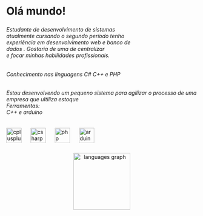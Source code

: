 <h1 align="left">Olá mundo!</h1>

###

<h6 align="left">Estudante de desenvolvimento de sistemas<br>atualmente cursando o segundo período tenho<br>experiência em desenvolvimento web e banco de<br>dados . Gostaria de uma de centralizar<br>e focar minhas habilidades profissionais.</h6>

###

<p aliGn="left"></p>

###

<h6 align="left">Conhecimento nas linguagens C# C++ e PHP</h6>

###

<h6 align="left">Estou desenvolvendo um pequeno sistema para agilizar o processo de uma empresa que ultiliza estoque <br>Ferramentas: <br>C++ e arduino</h6>

###

<div align="left">
  <img src="https://cdn.jsdelivr.net/gh/devicons/devicon/icons/cplusplus/cplusplus-original.svg" height="40" alt="cplusplus logo"  />
  <img width="16" />
  <img src="https://cdn.jsdelivr.net/gh/devicons/devicon/icons/csharp/csharp-original.svg" height="40" alt="csharp logo"  />
  <img width="16" />
  <img src="https://cdn.jsdelivr.net/gh/devicons/devicon/icons/php/php-original.svg" height="40" alt="php logo"  />
  <img width="16" />
  <img src="https://cdn.jsdelivr.net/gh/devicons/devicon/icons/arduino/arduino-original.svg" height="40" alt="arduino logo"  />
</div>

###

<p align="left"></p>

###

<p align="left"></p>

###

<div align="center">
  <img src="https://github-readme-stats.vercel.app/api/top-langs?username=RichardGPCPRO&locale=en&hide_title=false&layout=compact&card_width=320&langs_count=5&theme=dracula&hide_border=false&order=2" height="150" alt="languages graph"  />
</div>

###


###
